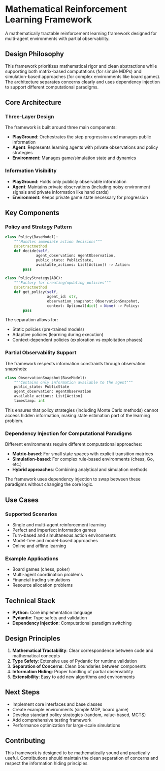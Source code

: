 # Mathematical Reinforcement Learning Framework

A mathematically tractable reinforcement learning framework designed for multi-agent environments with partial observability.

## Design Philosophy

This framework prioritizes mathematical rigor and clean abstractions while supporting both matrix-based computations (for simple MDPs) and simulation-based approaches (for complex environments like board games). The architecture separates concerns clearly and uses dependency injection to support different computational paradigms.

## Core Architecture

### Three-Layer Design

The framework is built around three main components:

- **PlayGround**: Orchestrates the step progression and manages public information
- **Agent**: Represents learning agents with private observations and policy strategies
- **Environment**: Manages game/simulation state and dynamics

### Information Visibility

- **PlayGround**: Holds only publicly observable information
- **Agent**: Maintains private observations (including noisy environment signals and private information like hand cards)
- **Environment**: Keeps private game state necessary for progression

## Key Components

### Policy and Strategy Pattern

```python
class Policy(BaseModel):
    """Handles immediate action decisions"""
    @abstractmethod
    def decide(self, 
              agent_observation: AgentObservation,
              public_state: PublicState,
              available_actions: List[Action]) -> Action:
        pass

class PolicyStrategy(ABC):
    """Factory for creating/updating policies"""
    @abstractmethod
    def get_policy(self, 
                   agent_id: str, 
                   observation_snapshot: ObservationSnapshot,
                   context: Optional[dict] = None) -> Policy:
        pass
```

The separation allows for:
- Static policies (pre-trained models)
- Adaptive policies (learning during execution)
- Context-dependent policies (exploration vs exploitation phases)

### Partial Observability Support

The framework respects information constraints through observation snapshots:

```python
class ObservationSnapshot(BaseModel):
    """Contains only information available to the agent"""
    public_state: PublicState
    agent_observation: AgentObservation
    available_actions: List[Action]
    timestamp: int
```

This ensures that policy strategies (including Monte Carlo methods) cannot access hidden information, making state estimation part of the learning problem.

### Dependency Injection for Computational Paradigms

Different environments require different computational approaches:

- **Matrix-based**: For small state spaces with explicit transition matrices
- **Simulation-based**: For complex rule-based environments (chess, Go, etc.)
- **Hybrid approaches**: Combining analytical and simulation methods

The framework uses dependency injection to swap between these paradigms without changing the core logic.

## Use Cases

### Supported Scenarios

- Single and multi-agent reinforcement learning
- Perfect and imperfect information games
- Turn-based and simultaneous action environments
- Model-free and model-based approaches
- Online and offline learning

### Example Applications

- Board games (chess, poker)
- Multi-agent coordination problems
- Financial trading simulations
- Resource allocation problems

## Technical Stack

- **Python**: Core implementation language
- **Pydantic**: Type safety and validation
- **Dependency Injection**: Computational paradigm switching

## Design Principles

1. **Mathematical Tractability**: Clear correspondence between code and mathematical concepts
2. **Type Safety**: Extensive use of Pydantic for runtime validation
3. **Separation of Concerns**: Clean boundaries between components
4. **Information Hiding**: Proper handling of partial observability
5. **Extensibility**: Easy to add new algorithms and environments

## Next Steps

- Implement core interfaces and base classes
- Create example environments (simple MDP, board game)
- Develop standard policy strategies (random, value-based, MCTS)
- Add comprehensive testing framework
- Performance optimization for large-scale simulations

## Contributing

This framework is designed to be mathematically sound and practically useful. Contributions should maintain the clean separation of concerns and respect the information hiding principles.